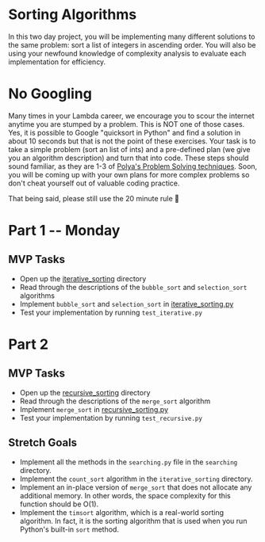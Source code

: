 # Sorting Algorithms

In this two day project, you will be implementing many different solutions to the same problem: sort a list of integers in ascending order. You will also be using your newfound knowledge of complexity analysis to evaluate each implementation for efficiency.

# No Googling

Many times in your Lambda career, we encourage you to scour the internet anytime you are stumped by a problem. This is NOT one of those cases. Yes, it is possible to Google "quicksort in Python" and find a solution in about 10 seconds but that is not the point of these exercises. Your task is to take a simple problem (sort an list of ints) and a pre-defined plan (we give you an algorithm description) and turn that into code. These steps should sound familiar, as they are 1-3 of [Polya's Problem Solving techniques](https://github.com/LambdaSchool/CS-Wiki/wiki/Polya%27s-Problem-Solving-Techniques). Soon, you will be coming up with your own plans for more complex problems so don't cheat yourself out of valuable coding practice.

That being said, please still use the 20 minute rule :slightly_smiling_face:


# Part 1 -- Monday 

## MVP Tasks

 - Open up the [iterative_sorting](src/iterative_sorting) directory
 - Read through the descriptions of the `bubble_sort` and `selection_sort` algorithms
 - Implement `bubble_sort` and `selection_sort` in [iterative_sorting.py](src/iterative_sorting/iterative_sorting.py)
 - Test your implementation by running `test_iterative.py`

# Part 2

## MVP Tasks

 - Open up the [recursive_sorting](src/recursive_sorting) directory
 - Read through the descriptions of the `merge_sort` algorithm
 - Implement `merge_sort` in [recursive_sorting.py](src/recursive_sorting/recursive_sorting.py)
 - Test your implementation by running `test_recursive.py`

## Stretch Goals
 - Implement all the methods in the `searching.py` file in the `searching` directory.
 - Implement the `count_sort` algorithm in the `iterative_sorting` directory.
 - Implement an in-place version of `merge_sort` that does not allocate any additional memory. In other words, the space complexity for this function should be O(1).
 - Implement the `timsort` algorithm, which is a real-world sorting algorithm. In fact, it is the sorting algorithm that is used when you run Python's built-in `sort` method. 
